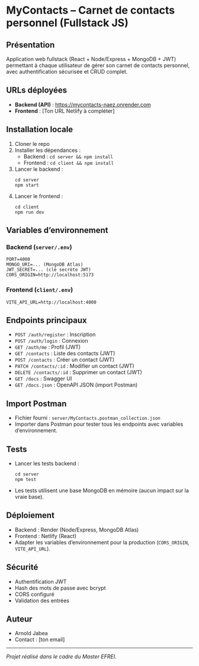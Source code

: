 
# MyContacts – Carnet de contacts personnel (Fullstack JS)

## Présentation
Application web fullstack (React + Node/Express + MongoDB + JWT) permettant à chaque utilisateur de gérer son carnet de contacts personnel, avec authentification sécurisée et CRUD complet.

## URLs déployées
- **Backend (API)** : https://mycontacts-naez.onrender.com
- **Frontend** : [Ton URL Netlify à compléter]

## Installation locale
1. Cloner le repo
2. Installer les dépendances :
	- Backend : `cd server && npm install`
	- Frontend : `cd client && npm install`
3. Lancer le backend :
	```
	cd server
	npm start
	```
4. Lancer le frontend :
	```
	cd client
	npm run dev
	```

## Variables d’environnement
### Backend (`server/.env`)
```
PORT=4000
MONGO_URI=... (MongoDB Atlas)
JWT_SECRET=... (clé secrète JWT)
CORS_ORIGIN=http://localhost:5173
```
### Frontend (`client/.env`)
```
VITE_API_URL=http://localhost:4000
```

## Endpoints principaux
- `POST /auth/register` : Inscription
- `POST /auth/login` : Connexion
- `GET /auth/me` : Profil (JWT)
- `GET /contacts` : Liste des contacts (JWT)
- `POST /contacts` : Créer un contact (JWT)
- `PATCH /contacts/:id` : Modifier un contact (JWT)
- `DELETE /contacts/:id` : Supprimer un contact (JWT)
- `GET /docs` : Swagger UI
- `GET /docs.json` : OpenAPI JSON (import Postman)

## Import Postman
- Fichier fourni : `server/MyContacts.postman_collection.json`
- Importer dans Postman pour tester tous les endpoints avec variables d’environnement.

## Tests
- Lancer les tests backend :
  ```
  cd server
  npm test
  ```
- Les tests utilisent une base MongoDB en mémoire (aucun impact sur la vraie base).

## Déploiement
- Backend : Render (Node/Express, MongoDB Atlas)
- Frontend : Netlify (React)
- Adapter les variables d’environnement pour la production (`CORS_ORIGIN`, `VITE_API_URL`).

## Sécurité
- Authentification JWT
- Hash des mots de passe avec bcrypt
- CORS configuré
- Validation des entrées

## Auteur
- Arnold Jabea
- Contact : [ton email]

---

*Projet réalisé dans le cadre du Master EFREI.*
